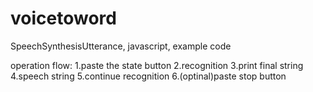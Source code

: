 # voicetoword
SpeechSynthesisUtterance, javascript, example code


operation flow:
1.paste the state button
2.recognition
3.print final string
4.speech string
5.continue recognition
6.(optinal)paste stop button



